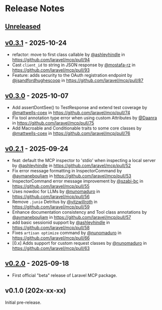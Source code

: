 # Release Notes

## [Unreleased](https://github.com/laravel/mcp/compare/v0.3.1...main)

## [v0.3.1](https://github.com/laravel/mcp/compare/v0.3.0...v0.3.1) - 2025-10-24

* refactor: move to first class callable by [@ashleyhindle](https://github.com/ashleyhindle) in https://github.com/laravel/mcp/pull/94
* Cast `client_id` to string in JSON response by [@mostafa-rz](https://github.com/mostafa-rz) in https://github.com/laravel/mcp/pull/93
* Feature: adds security to the OAuth registration endpoint by [@jsandfordhughescoop](https://github.com/jsandfordhughescoop) in https://github.com/laravel/mcp/pull/87

## [v0.3.0](https://github.com/laravel/mcp/compare/v0.2.1...v0.3.0) - 2025-10-07

* Add assertDontSee() to TestResponse and extend test coverage by [@mattwells-coex](https://github.com/mattwells-coex) in https://github.com/laravel/mcp/pull/74
* Fix tool annotation type error when using custom Attributes by [@Daanra](https://github.com/Daanra) in https://github.com/laravel/mcp/pull/75
* Add Macroable and Conditionable traits to some core classes by [@mattwells-coex](https://github.com/mattwells-coex) in https://github.com/laravel/mcp/pull/76

## [v0.2.1](https://github.com/laravel/mcp/compare/v0.2.0...v0.2.1) - 2025-09-24

* feat: default the MCP inspector to 'stdio' when inspecting a local server by [@ashleyhindle](https://github.com/ashleyhindle) in https://github.com/laravel/mcp/pull/52
* Fix error message formatting in InspectorCommand by [@aymanebouljam](https://github.com/aymanebouljam) in https://github.com/laravel/mcp/pull/53
* InspectorCommand error message improvement by [@szabi-bc](https://github.com/szabi-bc) in https://github.com/laravel/mcp/pull/55
* Uses nowdoc for LLMs by [@nunomaduro](https://github.com/nunomaduro) in https://github.com/laravel/mcp/pull/56
* Remove `.junie` Detritus by [@yitzwillroth](https://github.com/yitzwillroth) in https://github.com/laravel/mcp/pull/59
* Enhance documentation consistency and Tool class annotations by [@aymanebouljam](https://github.com/aymanebouljam) in https://github.com/laravel/mcp/pull/57
* add basic sessionid support by [@ashleyhindle](https://github.com/ashleyhindle) in https://github.com/laravel/mcp/pull/58
* Fixes `artisan optimize` command by [@nunomaduro](https://github.com/nunomaduro) in https://github.com/laravel/mcp/pull/66
* [0.x] Adds support for custom request classes by [@nunomaduro](https://github.com/nunomaduro) in https://github.com/laravel/mcp/pull/63

## [v0.2.0](https://github.com/laravel/mcp/compare/v0.1.0...v0.2.0) - 2025-09-18

- First official "beta" release of Laravel MCP package.

## v0.1.0 (202x-xx-xx)

Initial pre-release.
